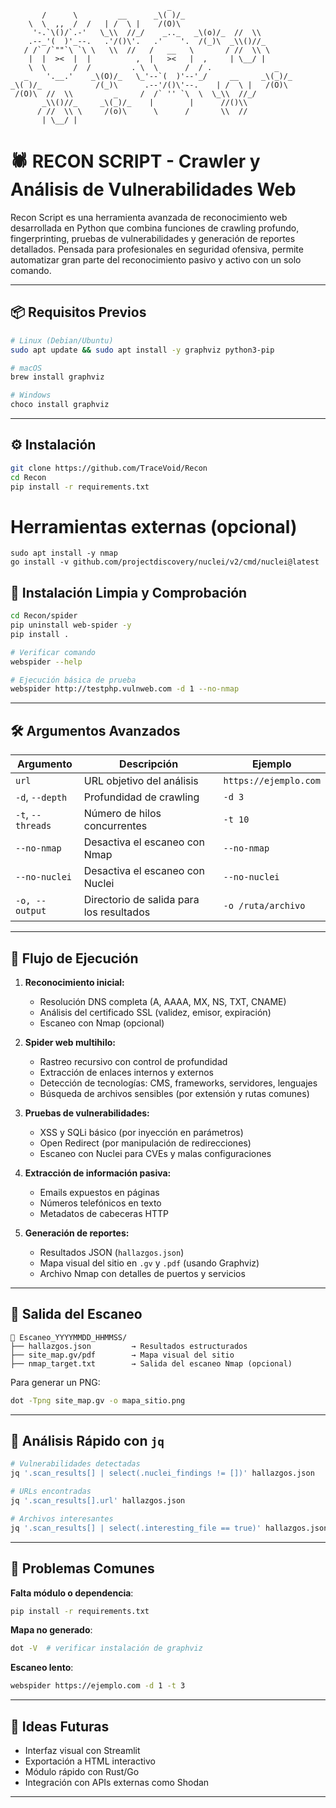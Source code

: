 ```
                                   _
       /      \         __      _\( )/_
    \  \  ,,  /  /   | /  \ |    /(O)\ 
     '-.`\()/`.-'   \_\\  //_/    _.._   _\(o)/_  //  \\
    .--_'(  )'_--.   .'/()\'.   .'    '.  /(_)\  _\\()//_
   / /` /`""`\ `\ \   \\  //   /   __   \       / //  \\ \
    |  |  ><  |  |          ,  |   ><   |  ,     | \__/ |
    \  \      /  /         . \  \      /  / .              _
   _    '.__.'    _\(O)/_   \_'--`(  )'--'_/     __     _\(_)/_
_\( )/_            /(_)\      .--'/()\'--.    | /  \ |   /(O)\
 /(O)\  //  \\         _     /  /` '' `\  \  \_\\  //_/
       _\\()//_     _\(_)/_    |        |      //()\\ 
      / //  \\ \     /(o)\      \      /       \\  //
       | \__/ |
```
# 🕷️ RECON SCRIPT - Crawler y Análisis de Vulnerabilidades Web

Recon Script es una herramienta avanzada de reconocimiento web desarrollada en Python que combina funciones de crawling profundo, fingerprinting, pruebas de vulnerabilidades y generación de reportes detallados. Pensada para profesionales en seguridad ofensiva, permite automatizar gran parte del reconocimiento pasivo y activo con un solo comando.

---

## 📦 Requisitos Previos

```bash
# Linux (Debian/Ubuntu)
sudo apt update && sudo apt install -y graphviz python3-pip

# macOS
brew install graphviz

# Windows
choco install graphviz
```

---

## ⚙️ Instalación

```bash
git clone https://github.com/TraceVoid/Recon
cd Recon
pip install -r requirements.txt

```
# Herramientas externas (opcional)
```
sudo apt install -y nmap
go install -v github.com/projectdiscovery/nuclei/v2/cmd/nuclei@latest
```
## 🧼 Instalación Limpia y Comprobación

```bash
cd Recon/spider
pip uninstall web-spider -y
pip install .

# Verificar comando
webspider --help

# Ejecución básica de prueba
webspider http://testphp.vulnweb.com -d 1 --no-nmap
```

---

## 🛠️ Argumentos Avanzados

| Argumento         | Descripción                                              | Ejemplo                |
|-------------------|----------------------------------------------------------|------------------------|
| `url`             | URL objetivo del análisis                                | `https://ejemplo.com`  |
| `-d`, `--depth`   | Profundidad de crawling                                  | `-d 3`                 |
| `-t`, `--threads` | Número de hilos concurrentes                             | `-t 10`                |
| `--no-nmap`       | Desactiva el escaneo con Nmap                            | `--no-nmap`            |
| `--no-nuclei`     | Desactiva el escaneo con Nuclei                          | `--no-nuclei`          |
| `-o, --output`    | Directorio de salida para los resultados                 | `-o /ruta/archivo`     |
---

## 🔁 Flujo de Ejecución

1. **Reconocimiento inicial:**

   * Resolución DNS completa (A, AAAA, MX, NS, TXT, CNAME)
   * Análisis del certificado SSL (validez, emisor, expiración)
   * Escaneo con Nmap (opcional)

2. **Spider web multihilo:**

   * Rastreo recursivo con control de profundidad
   * Extracción de enlaces internos y externos
   * Detección de tecnologías: CMS, frameworks, servidores, lenguajes
   * Búsqueda de archivos sensibles (por extensión y rutas comunes)

3. **Pruebas de vulnerabilidades:**

   * XSS y SQLi básico (por inyección en parámetros)
   * Open Redirect (por manipulación de redirecciones)
   * Escaneo con Nuclei para CVEs y malas configuraciones

4. **Extracción de información pasiva:**

   * Emails expuestos en páginas
   * Números telefónicos en texto
   * Metadatos de cabeceras HTTP

5. **Generación de reportes:**

   * Resultados JSON (`hallazgos.json`)
   * Mapa visual del sitio en `.gv` y `.pdf` (usando Graphviz)
   * Archivo Nmap con detalles de puertos y servicios
   
---

## 📁 Salida del Escaneo

```
📂 Escaneo_YYYYMMDD_HHMMSS/
├── hallazgos.json         → Resultados estructurados
├── site_map.gv/pdf        → Mapa visual del sitio
├── nmap_target.txt        → Salida del escaneo Nmap (opcional)
```

Para generar un PNG:

```bash
dot -Tpng site_map.gv -o mapa_sitio.png
```

---

## 🧪 Análisis Rápido con `jq`

```bash
# Vulnerabilidades detectadas
jq '.scan_results[] | select(.nuclei_findings != [])' hallazgos.json

# URLs encontradas
jq '.scan_results[].url' hallazgos.json

# Archivos interesantes
jq '.scan_results[] | select(.interesting_file == true)' hallazgos.json
```

---

## 🔧 Problemas Comunes

**Falta módulo o dependencia**:
```bash
pip install -r requirements.txt
```

**Mapa no generado**:
```bash
dot -V  # verificar instalación de graphviz
```

**Escaneo lento**:
```bash
webspider https://ejemplo.com -d 1 -t 3
```

---

## 🧩 Ideas Futuras

- Interfaz visual con Streamlit
- Exportación a HTML interactivo
- Módulo rápido con Rust/Go
- Integración con APIs externas como Shodan

---
